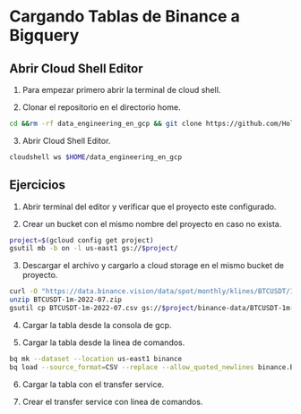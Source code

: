 # Cargando Tablas de Binance a Bigquery

## Abrir Cloud Shell Editor

1. Para empezar primero abrir la terminal de cloud shell.

2. Clonar el repositorio en el directorio home.

```bash
cd &&rm -rf data_engineering_en_gcp && git clone https://github.com/HolaGCP/data_engineering_en_gcp.git
```

3. Abrir Cloud Shell Editor.

```bash
cloudshell ws $HOME/data_engineering_en_gcp
```

## Ejercicios

1. Abrir terminal del editor y verificar que el proyecto este configurado.

2. Crear un bucket con el mismo nombre del proyecto en caso no exista.

```bash
project=$(gcloud config get project)
gsutil mb -b on -l us-east1 gs://$project/
```

3. Descargar el archivo y cargarlo a cloud storage en el mismo bucket de proyecto.

```bash
curl -O "https://data.binance.vision/data/spot/monthly/klines/BTCUSDT/1m/BTCUSDT-1m-2022-07.zip"
unzip BTCUSDT-1m-2022-07.zip
gsutil cp BTCUSDT-1m-2022-07.csv gs://$project/binance-data/BTCUSDT-1m-2022-07.csv
```

4. Cargar la tabla desde la consola de gcp.

5. Cargar la tabla desde la linea de comandos.

```bash
bq mk --dataset --location us-east1 binance
bq load --source_format=CSV --replace --allow_quoted_newlines binance.BTCUSDT gs://$project/binance-data/BTCUSDT-1m-2022-07.csv 3_bigquery_inicio/schema.json
```

6. Cargar la tabla con el transfer service.

7. Crear el transfer service con linea de comandos.
